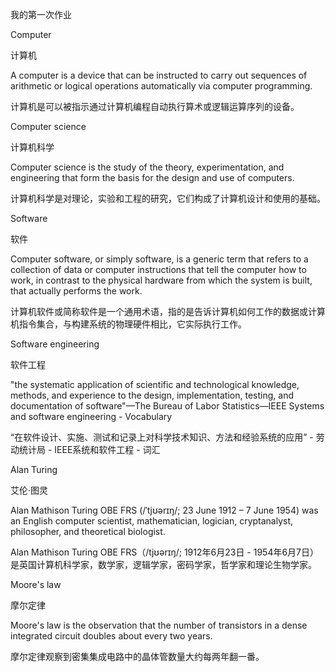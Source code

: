 我的第一次作业

Computer

计算机

A computer is a device that can be instructed to carry out sequences of arithmetic or logical operations automatically via computer programming. 

计算机是可以被指示通过计算机编程自动执行算术或逻辑运算序列的设备。

Computer science

计算机科学

Computer science is the study of the theory, experimentation, and engineering that form the basis for the design and use of computers. 

计算机科学是对理论，实验和工程的研究，它们构成了计算机设计和使用的基础。

Software

软件

Computer software, or simply software, is a generic term that refers to a collection of data or computer instructions that tell the computer how to work, in contrast to the physical hardware from which the system is built, that actually performs the work. 

计算机软件或简称软件是一个通用术语，指的是告诉计算机如何工作的数据或计算机指令集合，与构建系统的物理硬件相比，它实际执行工作。

Software engineering

软件工程

"the systematic application of scientific and technological knowledge, methods, and experience to the design, implementation, testing, and documentation of software"—The Bureau of Labor Statistics—IEEE Systems and software engineering - Vocabulary

“在软件设计、实施、测试和记录上对科学技术知识、方法和经验系统的应用” - 劳动统计局 -  IEEE系统和软件工程 - 词汇

Alan Turing

艾伦·图灵

Alan Mathison Turing OBE FRS (/ˈtjʊərɪŋ/; 23 June 1912 – 7 June 1954) was an English computer scientist, mathematician, logician, cryptanalyst, philosopher, and theoretical biologist.

Alan Mathison Turing OBE FRS（/tjʊərɪŋ/; 1912年6月23日 -  1954年6月7日）是英国计算机科学家，数学家，逻辑学家，密码学家，哲学家和理论生物学家。

Moore's law

摩尔定律

Moore's law is the observation that the number of transistors in a dense integrated circuit doubles about every two years.
 
 摩尔定律观察到密集集成电路中的晶体管数量大约每两年翻一番。